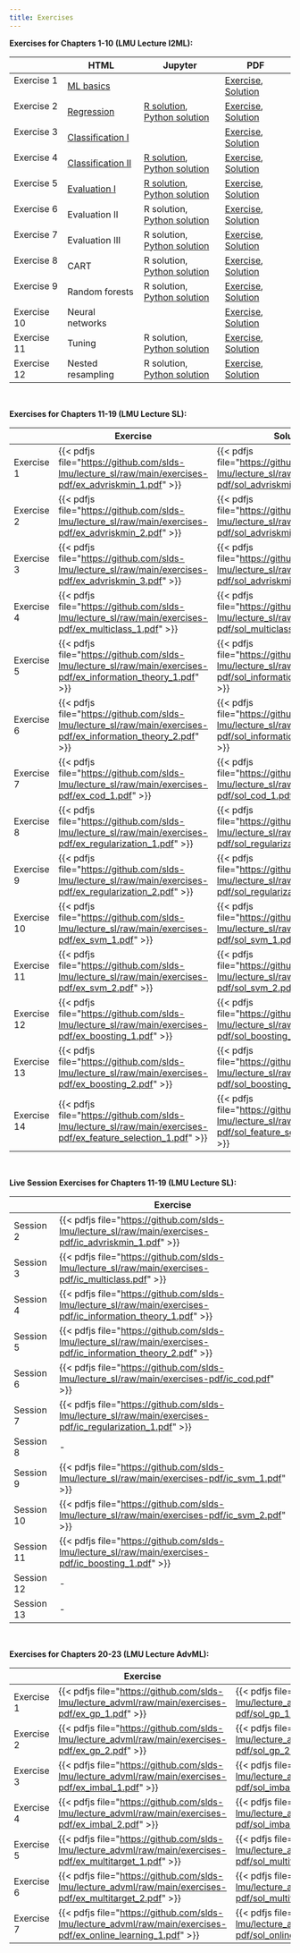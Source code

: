 ```yaml
---
title: Exercises
---
```


__Exercises for Chapters 1-10 (LMU Lecture I2ML):__

|             | HTML         | Jupyter         | PDF    |
| ------------| ---------------- | ------------------ | ------------------ |
| Exercise 1  &nbsp;| [ML basics](https://github.com/slds-lmu/lecture_i2ml/blob/master/exercises/ml-basics/ml-basics.html) | | [Exercise](https://github.com/slds-lmu/lecture_i2ml/raw/master/exercises-pdf/ml-basics_ex.pdf), [Solution](https://github.com/slds-lmu/lecture_i2ml/raw/master/exercises-pdf/ml-basics_all.pdf) | 
| Exercise 2  &nbsp;| [Regression](https://github.com/slds-lmu/lecture_i2ml/blob/master/exercises/supervised_regression/regression.html) | [R solution](https://github.com/slds-lmu/lecture_i2ml/blob/master/exercises/supervised-regression/sol_regression_r.ipynb), [Python solution](https://github.com/slds-lmu/lecture_i2ml/blob/master/exercises/supervised-regression/sol_regression_py.ipynb)   |[Exercise](https://github.com/slds-lmu/lecture_i2ml/raw/master/exercises-pdf/ex_regression.pdf), [Solution](https://github.com/slds-lmu/lecture_i2ml/raw/master/exercises-pdf/sol_regression.pdf) | 
| Exercise 3  &nbsp;| [Classification I](https://github.com/slds-lmu/lecture_i2ml/blob/master/exercises/supervised-classification/classification_1.html) | | [Exercise](https://github.com/slds-lmu/lecture_i2ml/raw/master/exercises-pdf/classification_1_ex.pdf), [Solution](https://github.com/slds-lmu/lecture_i2ml/raw/master/exercises-pdf/classification_1_all.pdf) |
| Exercise 4  &nbsp;| [Classification II](https://github.com/slds-lmu/lecture_i2ml/blob/master/exercises/supervised-classification/classification_2.html) | [R solution](https://github.com/slds-lmu/lecture_i2ml/blob/master/exercises/supervised-classification/sol_classification_2_R.ipynb), [Python solution](https://github.com/slds-lmu/lecture_i2ml/blob/master/exercises/supervised-classification/sol_classification_2_py.ipynb) | [Exercise](https://github.com/slds-lmu/lecture_i2ml/raw/master/exercises-pdf/classification_2_ex.pdf), [Solution](https://github.com/slds-lmu/lecture_i2ml/raw/master/exercises-pdf/classification_2_all.pdf) |
| Exercise 5  &nbsp;| [Evaluation I](https://github.com/slds-lmu/lecture_i2ml/blob/master/exercises/evaluation/evaluation_1.html) | [R solution](https://github.com/slds-lmu/lecture_i2ml/blob/master/exercises/evaluation/sol_eval_1_R.ipynb),  [Python solution](https://github.com/slds-lmu/lecture_i2ml/blob/master/exercises/evaluation/sol_eval_1_py.ipynb)  | [Exercise](https://github.com/slds-lmu/lecture_i2ml/raw/master/exercises-pdf/evaluation_1_ex.pdf), [Solution](https://github.com/slds-lmu/lecture_i2ml/raw/master/exercises-pdf/evaluation_1_all.pdf) |
| Exercise 6  &nbsp;| Evaluation II | R solution,  [Python solution](https://github.com/slds-lmu/lecture_i2ml/blob/master/exercises/evaluation/sol_eval_2_py.ipynb) | [Exercise](https://github.com/slds-lmu/lecture_i2ml/raw/master/exercises-pdf/ex_eval_2.pdf), [Solution](https://github.com/slds-lmu/lecture_i2ml/raw/master/exercises-pdf/sol_eval_2.pdf)  |
| Exercise 7  &nbsp;| Evaluation III | R solution, [Python solution](https://github.com/slds-lmu/lecture_i2ml/blob/master/exercises/evaluation/sol_eval_3_py.ipynb) | [Exercise](https://github.com/slds-lmu/lecture_i2ml/raw/master/exercises-pdf/ex_eval_3.pdf), [Solution](https://github.com/slds-lmu/lecture_i2ml/raw/master/exercises-pdf/sol_eval_3.pdf) |
| Exercise 8  &nbsp;| CART | R solution, [Python solution](https://github.com/slds-lmu/lecture_i2ml/blob/master/exercises/trees/sol_trees_py.ipynb) | [Exercise](https://github.com/slds-lmu/lecture_i2ml/raw/master/exercises-pdf/ex_trees.pdf), [Solution](https://github.com/slds-lmu/lecture_i2ml/raw/master/exercises-pdf/sol_trees.pdf) |
| Exercise 9  &nbsp;| Random forests | R solution, [Python solution](https://github.com/slds-lmu/lecture_i2ml/blob/master/exercises/forests/sol_forests_py.ipynb)  | [Exercise](https://github.com/slds-lmu/lecture_i2ml/raw/master/exercises-pdf/ex_forests.pdf), [Solution](https://github.com/slds-lmu/lecture_i2ml/raw/master/exercises-pdf/sol_forests.pdf) | 
| Exercise 10 &nbsp;| Neural networks | | [Exercise](https://github.com/slds-lmu/lecture_i2ml/raw/master/exercises-pdf/ex_nn.pdf), [Solution](https://github.com/slds-lmu/lecture_i2ml/raw/master/exercises-pdf/sol_nn.pdf) |
| Exercise 11 &nbsp;| Tuning | R solution, [Python solution](https://github.com/slds-lmu/lecture_i2ml/blob/master/exercises/tuning/sol_tuning_py.ipynb)| [Exercise](https://github.com/slds-lmu/lecture_i2ml/raw/master/exercises-pdf/ex_tuning.pdf), [Solution](https://github.com/slds-lmu/lecture_i2ml/raw/master/exercises-pdf/sol_tuning.pdf) | 
| Exercise 12 &nbsp;| Nested resampling | R solution, [Python solution](https://github.com/slds-lmu/lecture_i2ml/blob/master/exercises/nested-resampling/sol_nested_resampling_py.ipynb) | [Exercise](https://github.com/slds-lmu/lecture_i2ml/raw/master/exercises-pdf/ex_nested_resampling.pdf), [Solution](https://github.com/slds-lmu/lecture_i2ml/raw/master/exercises-pdf/sol_nested_resampling.pdf) &emsp;| 

<br>

__Exercises for Chapters 11-19 (LMU Lecture SL):__

|            | Exercise    | Solution |
| ---------| -------------- | -------------|
| Exercise 1 | {{< pdfjs file="https://github.com/slds-lmu/lecture_sl/raw/main/exercises-pdf/ex_advriskmin_1.pdf" >}} | {{< pdfjs file="https://github.com/slds-lmu/lecture_sl/raw/main/exercises-pdf/sol_advriskmin_1.pdf" >}} |
| Exercise 2 | {{< pdfjs file="https://github.com/slds-lmu/lecture_sl/raw/main/exercises-pdf/ex_advriskmin_2.pdf" >}} | {{< pdfjs file="https://github.com/slds-lmu/lecture_sl/raw/main/exercises-pdf/sol_advriskmin_2.pdf" >}} |
| Exercise 3 | {{< pdfjs file="https://github.com/slds-lmu/lecture_sl/raw/main/exercises-pdf/ex_advriskmin_3.pdf" >}} | {{< pdfjs file="https://github.com/slds-lmu/lecture_sl/raw/main/exercises-pdf/sol_advriskmin_3.pdf" >}} |
| Exercise 4 | {{< pdfjs file="https://github.com/slds-lmu/lecture_sl/raw/main/exercises-pdf/ex_multiclass_1.pdf" >}} | {{< pdfjs file="https://github.com/slds-lmu/lecture_sl/raw/main/exercises-pdf/sol_multiclass_1.pdf" >}} |
| Exercise 5 | {{< pdfjs file="https://github.com/slds-lmu/lecture_sl/raw/main/exercises-pdf/ex_information_theory_1.pdf" >}} | {{< pdfjs file="https://github.com/slds-lmu/lecture_sl/raw/main/exercises-pdf/sol_information_theory_1.pdf" >}} |
| Exercise 6 | {{< pdfjs file="https://github.com/slds-lmu/lecture_sl/raw/main/exercises-pdf/ex_information_theory_2.pdf" >}} | {{< pdfjs file="https://github.com/slds-lmu/lecture_sl/raw/main/exercises-pdf/sol_information_theory_2.pdf" >}} |
| Exercise 7 | {{< pdfjs file="https://github.com/slds-lmu/lecture_sl/raw/main/exercises-pdf/ex_cod_1.pdf" >}} | {{< pdfjs file="https://github.com/slds-lmu/lecture_sl/raw/main/exercises-pdf/sol_cod_1.pdf" >}} |
| Exercise 8 | {{< pdfjs file="https://github.com/slds-lmu/lecture_sl/raw/main/exercises-pdf/ex_regularization_1.pdf" >}} | {{< pdfjs file="https://github.com/slds-lmu/lecture_sl/raw/main/exercises-pdf/sol_regularization_1.pdf" >}} |
| Exercise 9 | {{< pdfjs file="https://github.com/slds-lmu/lecture_sl/raw/main/exercises-pdf/ex_regularization_2.pdf" >}} | {{< pdfjs file="https://github.com/slds-lmu/lecture_sl/raw/main/exercises-pdf/sol_regularization_2.pdf" >}} |
| Exercise 10 | {{< pdfjs file="https://github.com/slds-lmu/lecture_sl/raw/main/exercises-pdf/ex_svm_1.pdf" >}} | {{< pdfjs file="https://github.com/slds-lmu/lecture_sl/raw/main/exercises-pdf/sol_svm_1.pdf" >}} |
| Exercise 11 | {{< pdfjs file="https://github.com/slds-lmu/lecture_sl/raw/main/exercises-pdf/ex_svm_2.pdf" >}} | {{< pdfjs file="https://github.com/slds-lmu/lecture_sl/raw/main/exercises-pdf/sol_svm_2.pdf" >}} |
| Exercise 12 | {{< pdfjs file="https://github.com/slds-lmu/lecture_sl/raw/main/exercises-pdf/ex_boosting_1.pdf" >}} | {{< pdfjs file="https://github.com/slds-lmu/lecture_sl/raw/main/exercises-pdf/sol_boosting_1.pdf" >}} |
| Exercise 13 | {{< pdfjs file="https://github.com/slds-lmu/lecture_sl/raw/main/exercises-pdf/ex_boosting_2.pdf" >}} | {{< pdfjs file="https://github.com/slds-lmu/lecture_sl/raw/main/exercises-pdf/sol_boosting_2.pdf" >}} |
| Exercise 14 | {{< pdfjs file="https://github.com/slds-lmu/lecture_sl/raw/main/exercises-pdf/ex_feature_selection_1.pdf" >}} | {{< pdfjs file="https://github.com/slds-lmu/lecture_sl/raw/main/exercises-pdf/sol_feature_selection_1.pdf" >}} |

<br>

__Live Session Exercises for Chapters 11-19 (LMU Lecture SL):__

|            | Exercise    | 
| ---------| -------------- | 
|Session 2| {{< pdfjs file="https://github.com/slds-lmu/lecture_sl/raw/main/exercises-pdf/ic_advriskmin_1.pdf" >}} | 
|Session 3| {{< pdfjs file="https://github.com/slds-lmu/lecture_sl/raw/main/exercises-pdf/ic_multiclass.pdf" >}} | 
|Session 4| {{< pdfjs file="https://github.com/slds-lmu/lecture_sl/raw/main/exercises-pdf/ic_information_theory_1.pdf" >}} | 
|Session 5| {{< pdfjs file="https://github.com/slds-lmu/lecture_sl/raw/main/exercises-pdf/ic_information_theory_2.pdf" >}} | 
|Session 6| {{< pdfjs file="https://github.com/slds-lmu/lecture_sl/raw/main/exercises-pdf/ic_cod.pdf" >}} | 
|Session 7| {{< pdfjs file="https://github.com/slds-lmu/lecture_sl/raw/main/exercises-pdf/ic_regularization_1.pdf" >}} | 
|Session 8| - | 
|Session 9| {{< pdfjs file="https://github.com/slds-lmu/lecture_sl/raw/main/exercises-pdf/ic_svm_1.pdf" >}} | 
|Session 10| {{< pdfjs file="https://github.com/slds-lmu/lecture_sl/raw/main/exercises-pdf/ic_svm_2.pdf" >}} | 
|Session 11| {{< pdfjs file="https://github.com/slds-lmu/lecture_sl/raw/main/exercises-pdf/ic_boosting_1.pdf" >}} | 
|Session 12| - | 
|Session 13| - | 

<br>

__Exercises for Chapters 20-23 (LMU Lecture AdvML):__

|            | Exercise    | Solution |
| ---------| -------------- | -------------|
| Exercise 1 | {{< pdfjs file="https://github.com/slds-lmu/lecture_advml/raw/main/exercises-pdf/ex_gp_1.pdf" >}} | {{< pdfjs file="https://github.com/slds-lmu/lecture_advml/raw/main/exercises-pdf/sol_gp_1.pdf" >}} |
| Exercise 2 | {{< pdfjs file="https://github.com/slds-lmu/lecture_advml/raw/main/exercises-pdf/ex_gp_2.pdf" >}} | {{< pdfjs file="https://github.com/slds-lmu/lecture_advml/raw/main/exercises-pdf/sol_gp_2.pdf" >}} |
| Exercise 3 | {{< pdfjs file="https://github.com/slds-lmu/lecture_advml/raw/main/exercises-pdf/ex_imbal_1.pdf" >}} | {{< pdfjs file="https://github.com/slds-lmu/lecture_advml/raw/main/exercises-pdf/sol_imbal_1.pdf" >}} |
| Exercise 4 | {{< pdfjs file="https://github.com/slds-lmu/lecture_advml/raw/main/exercises-pdf/ex_imbal_2.pdf" >}} | {{< pdfjs file="https://github.com/slds-lmu/lecture_advml/raw/main/exercises-pdf/sol_imbal_2.pdf" >}} |
| Exercise 5 | {{< pdfjs file="https://github.com/slds-lmu/lecture_advml/raw/main/exercises-pdf/ex_multitarget_1.pdf" >}} | {{< pdfjs file="https://github.com/slds-lmu/lecture_advml/raw/main/exercises-pdf/sol_multitarget_1.pdf" >}} |
| Exercise 6 | {{< pdfjs file="https://github.com/slds-lmu/lecture_advml/raw/main/exercises-pdf/ex_multitarget_2.pdf" >}} | {{< pdfjs file="https://github.com/slds-lmu/lecture_advml/raw/main/exercises-pdf/sol_multitarget_2.pdf" >}} |
| Exercise 7 | {{< pdfjs file="https://github.com/slds-lmu/lecture_advml/raw/main/exercises-pdf/ex_online_learning_1.pdf" >}} | {{< pdfjs file="https://github.com/slds-lmu/lecture_advml/raw/main/exercises-pdf/sol_online_learning_1.pdf" >}} |
